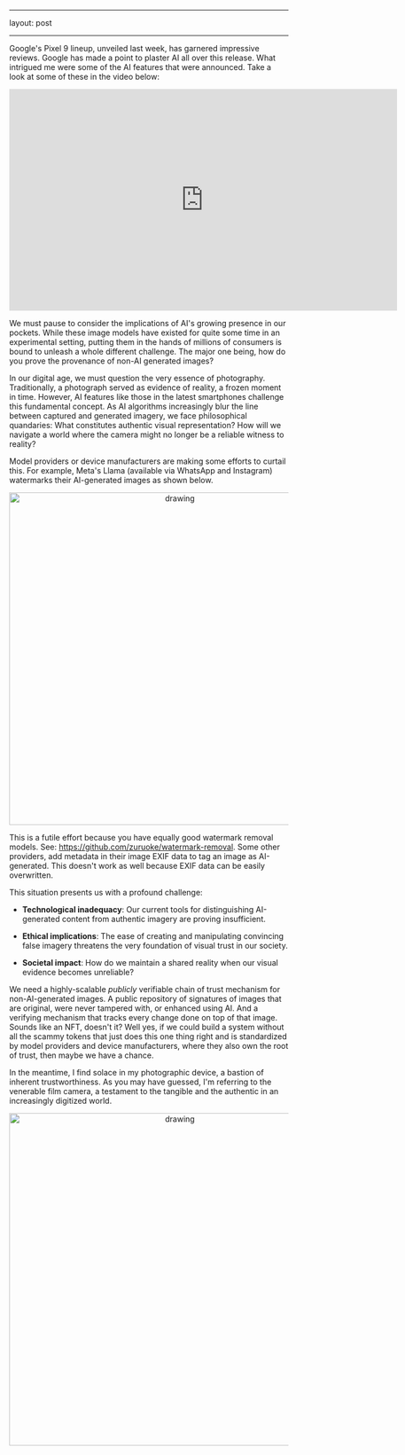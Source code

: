 
---

layout: post

---

  

Google's Pixel 9 lineup, unveiled last week, has garnered impressive reviews. Google has made a point to plaster AI all over this release. What intrigued me were some of the AI features that were announced. Take a look at some of these in the video below:

  

<div align="center"><iframe width="700"  height="400"  src="https://www.youtube-nocookie.com/embed/63EVXf_S4WQ?si=3ntT-RHQ4oygKIMu&amp;start=325"  title="YouTube video player"  frameborder="0"  allow="accelerometer; autoplay; clipboard-write; encrypted-media; gyroscope; picture-in-picture; web-share"  referrerpolicy="strict-origin-when-cross-origin"  allowfullscreen></iframe></div>

  

We must pause to consider the implications of AI's growing presence in our pockets. While these image models have existed for quite some time in an experimental setting, putting them in the hands of millions of consumers is bound to unleash a whole different challenge. The major one being, how do you prove the provenance of non-AI generated images?

In our digital age, we must question the very essence of photography. Traditionally, a photograph served as evidence of reality, a frozen moment in time. However, AI features like those in the latest smartphones challenge this fundamental concept. As AI algorithms increasingly blur the line between captured and generated imagery, we face philosophical quandaries: What constitutes authentic visual representation? How will we navigate a world where the camera might no longer be a reliable witness to reality?

Model providers or device manufacturers are making some efforts to curtail this. For example, Meta's Llama (available via WhatsApp and Instagram) watermarks their AI-generated images as shown below.

<div align="center"><img src="https://raw.githubusercontent.com/lprimeroo/lprimeroo.github.io/master/assets/meta.jpg" alt="drawing" width="600"/></div>

This is a futile effort because you have equally good watermark removal models. See: https://github.com/zuruoke/watermark-removal. Some other providers, add metadata in their image EXIF data to tag an image as AI-generated. This doesn't work as well because EXIF data can be easily overwritten.


This situation presents us with a profound challenge:

* **Technological inadequacy**: Our current tools for distinguishing AI-generated content from authentic imagery are proving insufficient.

* **Ethical implications**: The ease of creating and manipulating convincing false imagery threatens the very foundation of visual trust in our society.

* **Societal impact**: How do we maintain a shared reality when our visual evidence becomes unreliable?


We need a highly-scalable _publicly_ verifiable chain of trust mechanism for non-AI-generated images. A public repository of signatures of images that are original, were never tampered with, or enhanced using AI. And a verifying mechanism that tracks every change done on top of that image. Sounds like an NFT, doesn't it? Well yes, if we could build a system without all the scammy tokens that just does this one thing right and is standardized by model providers and device manufacturers, where they also own the root of trust, then maybe we have a chance.

In the meantime, I find solace in my photographic device, a bastion of inherent trustworthiness. As you may have guessed, I'm referring to the venerable film camera, a testament to the tangible and the authentic in an increasingly digitized world.

<div align="center"><img src="https://raw.githubusercontent.com/lprimeroo/lprimeroo.github.io/master/assets/mamiya.jpg" alt="drawing" width="600"/></div>
